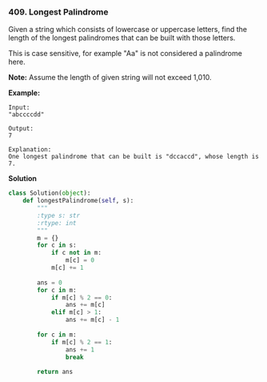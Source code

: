 ### 409. Longest Palindrome

Given a string which consists of lowercase or uppercase letters, find the length of the longest palindromes that can be built with those letters.

This is case sensitive, for example "Aa" is not considered a palindrome here.

**Note:**
Assume the length of given string will not exceed 1,010.

**Example:**
```
Input:
"abccccdd"

Output:
7

Explanation:
One longest palindrome that can be built is "dccaccd", whose length is 7.
```

**Solution**
```Python
class Solution(object):
    def longestPalindrome(self, s):
        """
        :type s: str
        :rtype: int
        """
        m = {}
        for c in s:
            if c not in m:
                m[c] = 0
            m[c] += 1
        
        ans = 0
        for c in m:
            if m[c] % 2 == 0:
                ans += m[c]
            elif m[c] > 1:
                ans += m[c] - 1
        
        for c in m:
            if m[c] % 2 == 1:
                ans += 1
                break
        
        return ans
```